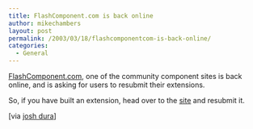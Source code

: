 ```yaml
---
title: FlashComponent.com is back online
author: mikechambers
layout: post
permalink: /2003/03/18/flashcomponentcom-is-back-online/
categories:
  - General
---
```



[FlashComponent.com][1], one of the community component sites is back online, and is asking for users to resubmit their extensions.

So, if you have built an extension, head over to the [site][1] and resubmit it.

[via [josh dura][2]]

 [1]: http://www.flashcomponent.com
 [2]: http://www.joshdura.com/archives/000200.php